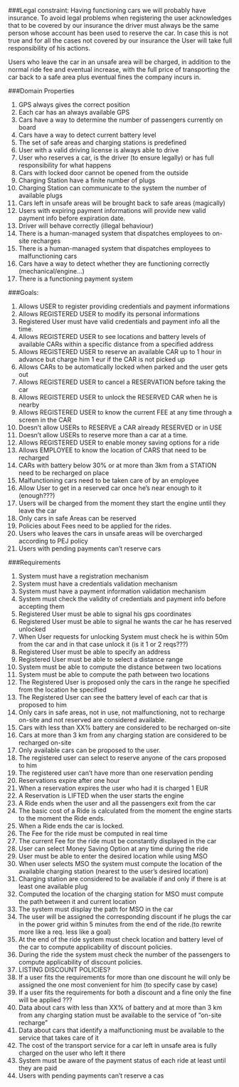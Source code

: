 ###Legal constraint:
Having functioning cars we will probably have insurance. To avoid legal problems when registering the user acknowledges that to be covered by our insurance the driver must always be the same person whose account has been used to reserve the car. In case this is not true and for all the cases not covered by our insurance the User will take full responsibility of his actions.


Users who leave the car in an unsafe area will be charged, in addition to the normal ride fee and eventual increase, with the full price of transporting the car back to a safe area plus eventual fines the company incurs in.


###Domain Properties
1. GPS always gives the correct position
2. Each car has an always available GPS
3. Cars have a way to determine the number of passengers currently on board
4. Cars have a way to detect current battery level
5. The set of safe areas and charging stations is predefined
6. User with a valid driving license is always able to drive
7. User who reserves a car, is the driver (to ensure legally) or has full responsibility for what happens
8. Cars with locked door cannot be opened from the outside
9. Charging Station have a finite number of plugs
10. Charging Station can communicate to the system the number of available plugs
11. Cars left in unsafe areas will be brought back to safe areas (magically) 
12. Users with expiring payment informations will provide new valid payment info before expiration date.
13. Driver will behave correctly (illegal behaviour)
14. There is a human-managed system that dispatches employees to on-site recharges
15. There is a human-managed system that dispatches employees to malfunctioning cars
16. Cars have a way to detect whether they are functioning  correctly (mechanical/engine…)
17. There is a functioning payment system


###Goals:
1. Allows USER to register providing credentials and payment informations
2. Allows REGISTERED USER to modify its personal informations
3. Registered User must have valid credentials and payment info all the time.
4. Allows REGISTERED USER to see locations and battery levels of available CARs within a specific distance from a specified address
5. Allows REGISTERED USER to reserve an available CAR up to 1 hour in advance but charge him 1 eur if the CAR is not picked up
6. Allows CARs to be automatically locked when parked and the user gets out
7. Allows REGISTERED USER to cancel a RESERVATION before taking the car
8. Allows REGISTERED USER to unlock the RESERVED CAR when he is nearby
9. Allows REGISTERED USER to know the current FEE at any time through a screen in the CAR
10. Doesn’t allow USERs to RESERVE a CAR already RESERVED or in USE
11. Doesn’t allow USERs to reserve more than a car at a time.
12. Allows REGISTERED USER to enable money saving options for a ride
13. Allows EMPLOYEE to know the location of CARS that need to be recharged
14. CARs with battery below 30% or at more than 3km from a STATION need to be recharged on place
15. Malfunctioning cars need to be taken care of by an employee
16. Allow User to get in a reserved car once he’s near enough to it (enough???)
17. Users will be charged from the moment they start the engine until they leave the car
18. Only cars in safe Areas can be reserved
19. Policies about Fees need to be applied for the rides.
20. Users who leaves the cars in unsafe areas will be overcharged according to PEJ policy
21. Users with pending payments can’t reserve cars


###Requirements
1. System must have a registration mechanism
2. System must have a credentials validation mechanism
3. System must have a payment information validation mechanism
4. System must check the validity of credentials and payment info before accepting them
5. Registered User must be able to signal his gps coordinates
6. Registered User must be able to signal he wants the car he has reserved unlocked
7. When User requests for unlocking System must check he is within 50m from the car and in that case unlock it (is it 1 or 2 reqs???)
8. Registered User must be able to specify an address
9. Registered User must be able to select a distance range
10. System must be able to compute the distance between two locations
11. System must be able to compute the path between two locations
12. The Registered User is proposed only the cars in the range he specified from the location he specified
13. The Registered User can see the battery level of each car that is proposed to him
14. Only cars in safe areas, not in use, not malfunctioning, not to recharge on-site and not reserved are considered available.
15. Cars with less than XX% battery are considered to be recharged on-site
16. Cars at more than 3 km from any charging station are considered to be recharged on-site
17. Only available cars can be proposed to the user.
18. The registered user can select to reserve anyone of the cars proposed to him
19. The registered user can’t have more than one reservation pending
20. Reservations expire after one hour
21. When a reservation expires the user who had it is charged 1 EUR
22. A Reservation is LIFTED when the user starts the engine
23. A Ride ends when the user and all the passengers exit from the car
24. The basic cost of a Ride is calculated from the moment the engine starts to the moment the Ride ends.
25. When a Ride ends the car is locked.
26. The Fee for the ride must be computed in real time
27. The current Fee for the ride must be constantly displayed in the car
28. User can select Money Saving Option at any time during the ride
29. User must be able to enter the desired location while using MSO
30. When user selects MSO the system must compute the location of the available charging station (nearest to the user’s desired location)
31. Charging station are considered to be available if and only if there is at least one available plug
32. Computed the location of the charging station for MSO must compute the path between it and current location
33. The system must display the path for MSO in the car
34. The user will be assigned the corresponding discount if he plugs the car in the power grid within 5 minutes from the end of the ride.(to rewrite more like a req. less like a goal)
35. At the end of the ride system must check location and battery level of the car to compute applicability of discount policies.
36. During the ride the system must check the number of the passengers to compute applicability of discount policies.
37. LISTING DISCOUNT POLICIES?
38. If a user fits the requirements for more than one discount he will only be assigned the one most convenient for him (to specify case by case)
39. If a user fits the requirements for both a discount and a fine only the fine will be applied ???
40. Data about cars with less than XX% of battery and at more than 3 km from any charging station must be available to the service of “on-site recharge”
41. Data about cars that identify a malfunctioning must be available to the service that takes care of it
42. The cost of the transport service for a car left in unsafe area is fully charged on the user who left it there
43. System must be aware of the payment status of each ride at least until they are paid
44. Users with pending payments can’t reserve a cas